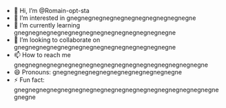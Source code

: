 - 👋 Hi, I’m @Romain-opt-sta
- 👀 I’m interested in gnegnegnegnegnegnegnegnegnegnegnegne
- 🌱 I’m currently learning gnegnegnegnegnegnegnegnegnegnegnegnegnegnegne
- 💞️ I’m looking to collaborate on gnegnegnegnegnegnegnegnegnegnegnegnegnegnegne
- 📫 How to reach me gnegnegnegnegnegnegnegnegnegnegnegnegnegnegnegnegnegne
- 😄 Pronouns: gnegnegnegnegnegnegnegnegnegnegnegne
- ⚡ Fun fact: gnegnegnegnegnegnegnegnegnegnegnegnegnegnegnegnegnegnegnegnegne

<!---
Romain-opt-sta/Romain-opt-sta is a ✨ special ✨ repository because its `README.md` (this file) appears on your GitHub profile.
You can click the Preview link to take a look at your changes.
--->
